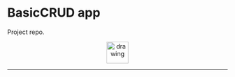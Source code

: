 # BasicCRUD app
Project repo.

<p align="center">
<img src="https://www.startpage.com/av/proxy-image?piurl=https%3A%2F%2Fmiro.medium.com%2Fmax%2F1040%2F0%2AUZ-02_mx3DNuNWFM.png&sp=1620266502T1ba726bfe53e34f702273250a588d236e3f8a7a01d1380fb06b4abe8972a9801" alt="drawing" width="50"/>
</p>


****
